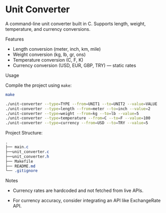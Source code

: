 # Unit Converter

 A command-line unit converter built in C. Supports length, weight, temperature, and currency conversions.

 Features

-  Length conversion (meter, inch, km, mile)
-  Weight conversion (kg, lb, gr, ons)
-  Temperature conversion (C, F, K)
-  Currency conversion (USD, EUR, GBP, TRY) — static rates

 Usage

Compile the project using `make`:

```bash
make

./unit-converter --type=TYPE --from=UNIT1 --to=UNIT2 --value=VALUE
./unit-converter --type=length --from=meter --to=inch --value=2
./unit-converter --type=weight --from=kg --to=lb --value=5
./unit-converter --type=temperature --from=C --to=F --value=100
./unit-converter --type=currency --from=USD --to=TRY --value=5

```
 Project Structure:

```css
.
├── main.c
├──unit_converter.c
├──unit_converter.h
├── Makefile
├── README.md
└── .gitignore

```
 Notes
- Currency rates are hardcoded and not fetched from live APIs.

- For currency accuracy, consider integrating an API like ExchangeRate API.

